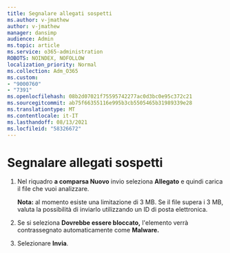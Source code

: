 ```yaml
---
title: Segnalare allegati sospetti
ms.author: v-jmathew
author: v-jmathew
manager: dansimp
audience: Admin
ms.topic: article
ms.service: o365-administration
ROBOTS: NOINDEX, NOFOLLOW
localization_priority: Normal
ms.collection: Adm_O365
ms.custom:
- "9000760"
- "7391"
ms.openlocfilehash: 08b2d07021f75595742277ac0d3bc0e95c372c21
ms.sourcegitcommit: ab75f66355116e995b3cb5505465b31989339e28
ms.translationtype: MT
ms.contentlocale: it-IT
ms.lasthandoff: 08/13/2021
ms.locfileid: "58326672"
---
```

# <a name="report-suspicious-attachments"></a>Segnalare allegati sospetti

1. Nel riquadro **a comparsa Nuovo** invio seleziona **Allegato** e quindi carica il file che vuoi analizzare.
    
    **Nota:** al momento esiste una limitazione di 3 MB. Se il file supera i 3 MB, valuta la possibilità di inviarlo utilizzando un ID di posta elettronica.
2. Se si seleziona **Dovrebbe essere bloccato,** l'elemento verrà contrassegnato automaticamente come **Malware.**
3. Selezionare **Invia**.
